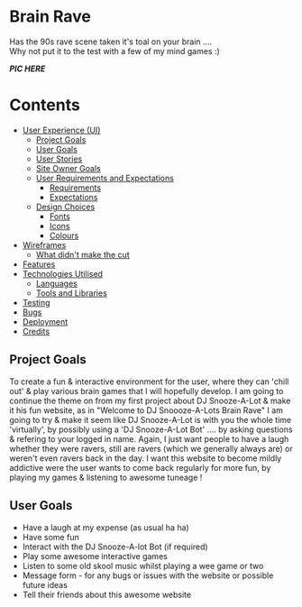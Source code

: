 # Brain Rave #
Has the 90s rave scene taken it's toal on your brain ....   
Why not put it to the test with a few of my mind games :)  

***PIC HERE***


# Contents


- [User Experience (UI)](#user-experience--ui-)
  * [Project Goals](#project-goals)
  * [User Goals](#user-goals)
  * [User Stories](#user-stories)
  * [Site Owner Goals](#site-owner-goals)
  * [User Requirements and Expectations](#user-requirements-and-expectations)
    + [Requirements](#requirements)
    + [Expectations](#expectations)
  * [Design Choices](#design-choices)
    + [Fonts](#fonts)
    + [Icons](#icons)
    + [Colours](#colours)
- [Wireframes](#wireframes)
    + [What didn't make the cut](#what-didn-t-make-the-cut)
- [Features](#features)
- [Technologies Utilised](#technologies-utilised)
    + [Languages](#languages)
    + [Tools and Libraries](#tools-and-libraries)
- [Testing](#testing)
- [Bugs](#bugs)
- [Deployment](#deployment)
- [Credits](#credits)

## Project Goals

To create a fun & interactive environment for the user, where they can 'chill out' & play various brain games that I will hopefully develop.
I am going to continue the theme on from my first project about DJ Snooze-A-Lot & make it his fun website, as in "Welcome to DJ Snoooze-A-Lots Brain Rave"
I am going to try & make it seem like DJ Snooze-A-Lot is with you the whole time 'virtually', by possibly using a 'DJ Snooze-A-Lot Bot' .... by asking questions & refering to your logged in name.
Again, I just want people to have a laugh whether they were ravers, still are ravers (which we generally always are) or weren't even ravers back in the day.
I want this website to become mildly addictive were the user wants to come back regularly for more fun, by playing my games & listening to awesome tuneage !

## User Goals

* Have a laugh at my expense (as usual ha ha)
* Have some fun
* Interact with the DJ Snooze-A-lot Bot (if required)
* Play some awesome interactive games
* Listen to some old skool music whilst playing a wee game or two
* Message form - for any bugs or issues with the website or possible future ideas
* Tell their friends about this awesome website